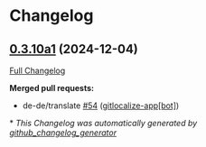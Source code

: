 # Changelog

## [0.3.10a1](https://github.com/OpenVoiceOS/ovos-skill-naptime/tree/0.3.10a1) (2024-12-04)

[Full Changelog](https://github.com/OpenVoiceOS/ovos-skill-naptime/compare/0.3.9...0.3.10a1)

**Merged pull requests:**

- de-de/translate [\#54](https://github.com/OpenVoiceOS/ovos-skill-naptime/pull/54) ([gitlocalize-app[bot]](https://github.com/apps/gitlocalize-app))



\* *This Changelog was automatically generated by [github_changelog_generator](https://github.com/github-changelog-generator/github-changelog-generator)*
